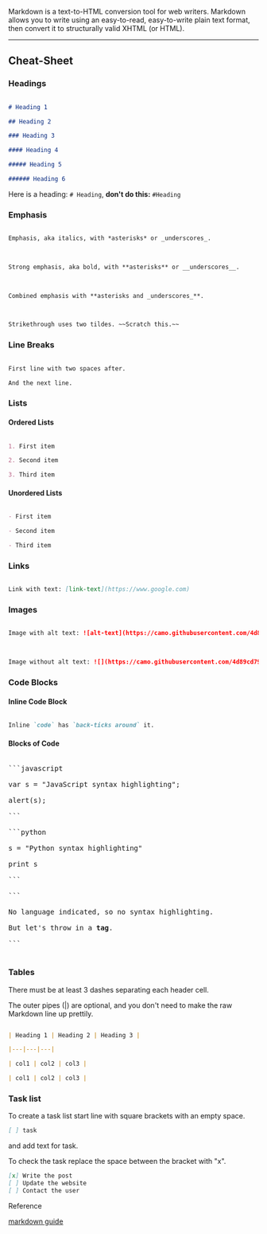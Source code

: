
Markdown is a text-to-HTML conversion tool for web writers. Markdown allows you to write using an easy-to-read, easy-to-write plain text format, then convert it to structurally valid XHTML (or HTML).

---

## Cheat-Sheet

### Headings

```markdown

# Heading 1

## Heading 2

### Heading 3

#### Heading 4

##### Heading 5

###### Heading 6

```

  

Here is a heading: `# Heading`, **don't do this:** `#Heading`

  

### Emphasis

```markdown

Emphasis, aka italics, with *asterisks* or _underscores_.

  

Strong emphasis, aka bold, with **asterisks** or __underscores__.

  

Combined emphasis with **asterisks and _underscores_**.

  

Strikethrough uses two tildes. ~~Scratch this.~~

```

  

### Line Breaks

```markdown

First line with two spaces after.

And the next line.

```

### Lists

#### Ordered Lists

```markdown

1. First item

2. Second item

3. Third item

```

#### Unordered Lists

```markdown

- First item

- Second item

- Third item

```
### Links

```markdown

Link with text: [link-text](https://www.google.com)

```

### Images

```markdown

Image with alt text: ![alt-text](https://camo.githubusercontent.com/4d89cd791580bfb19080f8b0844ba7e1235aa4becc3f43dfd708a769e257d8de/68747470733a2f2f636e642d70726f642d312e73332e75732d776573742d3030342e6261636b626c617a6562322e636f6d2f6e65772d62616e6e6572342d7363616c65642d666f722d6769746875622e6a7067)

  

Image without alt text: ![](https://camo.githubusercontent.com/4d89cd791580bfb19080f8b0844ba7e1235aa4becc3f43dfd708a769e257d8de/68747470733a2f2f636e642d70726f642d312e73332e75732d776573742d3030342e6261636b626c617a6562322e636f6d2f6e65772d62616e6e6572342d7363616c65642d666f722d6769746875622e6a7067)

```

### Code Blocks

#### Inline Code Block

```markdown

Inline `code` has `back-ticks around` it.

```

#### Blocks of Code

<pre>

```javascript

var s = "JavaScript syntax highlighting";

alert(s);

```

```python

s = "Python syntax highlighting"

print s

```

```

No language indicated, so no syntax highlighting.

But let's throw in a <b>tag</b>.

```

</pre>

  
### Tables
  

There must be at least 3 dashes separating each header cell.

The outer pipes (|) are optional, and you don't need to make the raw Markdown line up prettily.

  

```markdown

| Heading 1 | Heading 2 | Heading 3 |

|---|---|---|

| col1 | col2 | col3 |

| col1 | col2 | col3 |

```


### Task list
  

To create a task list start line with square brackets with an empty space.

```markdown
[ ] task

```

and add text for task.

To check the task replace the space between the bracket with "x".

```markdown
[x] Write the post
[ ] Update the website
[ ] Contact the user

```


 Reference

[markdown guide](https://www.markdownguide.org/cheat-sheet)

